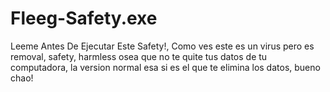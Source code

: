 # Fleeg-Safety.exe
Leeme Antes De Ejecutar Este Safety!, Como ves este es un virus pero es removal, safety, harmless osea que no te quite tus datos de tu computadora, la version normal esa si es el que te elimina los datos, bueno chao!
